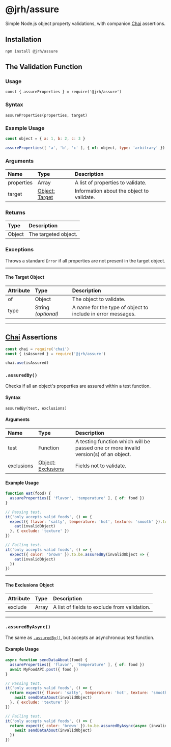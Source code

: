 # @jrh/assure

Simple Node.js object property validations, with companion [Chai](http://chaijs.com) assertions.

## Installation

`npm install @jrh/assure`

## The Validation Function

### Usage

`const { assureProperties } = require('@jrh/assure')`

### Syntax

```
assureProperties(properties, target)
```

### Example Usage

```javascript
const object = { a: 1, b: 2, c: 3 }

assureProperties([ 'a', 'b', 'c' ], { of: object, type: 'arbitrary' })
```

### Arguments

| Name | Type | Description |
| :-- | :-- | :-- |
| properties | Array | A list of properties to validate. |
| target | [Object: Target](#the-target-object) | Information about the object to validate. |

### Returns

| Type | Description |
| :-- | :-- |
| Object | The targeted object. |

### Exceptions

Throws a standard `Error` if all properties are not present in the target object.

---

#### The Target Object

| Attribute | Type | Description |
| :-- | :-- | :-- |
| of | Object | The object to validate. |
| type | String *(optional)* | A name for the type of object to include in error messages. |

---

## [Chai](http://chaijs.com) Assertions

```javascript
const chai = require('chai')
const { isAssured } = require('@jrh/assure')

chai.use(isAssured)
```

### `.assuredBy()`

Checks if all an object's properties are assured within a test function.

#### Syntax

```
assuredBy(test, exclusions)
```

#### Arguments

| Name | Type | Description |
| :-- | :-- | :-- |
| test | Function | A testing function which will be passed one or more invalid version(s) of an object. |
| exclusions | [Object: Exclusions](#the-exclusions-object) | Fields not to validate. |

#### Example Usage

```javascript
function eat(food) {
  assureProperties([ 'flavor', 'temperature' ], { of: food })
}

// Passing test.
it('only accepts valid foods', () => {
  expect({ flavor: 'salty', temperature: 'hot', texture: 'smooth' }).to.be.assuredBy(invalidObject => {
    eat(invalidObject)
  }, { exclude: 'texture' })
})

// Failing test.
it('only accepts valid foods', () => {
  expect({ color: 'brown' }).to.be.assuredBy(invalidObject => {
    eat(invalidObject)
  })
})
```

---

#### The Exclusions Object

| Attribute | Type | Description |
| :-- | :-- | :-- |
| exclude | Array | A list of fields to exclude from validation. |

---

### `.assuredByAsync()`

The same as [`.assuredBy()`](#assuredBy), but accepts an asynchronous test function.

#### Example Usage

```javascript
async function sendDataAbout(food) {
  assureProperties([ 'flavor', 'temperature' ], { of: food })
  await MyFoodAPI.post({ food })
}

// Passing test.
it('only accepts valid foods', () => {
  return expect({ flavor: 'salty', temperature: 'hot', texture: 'smooth' }).to.be.assuredByAsync(async (invalidObject) => {
    await sendDataAbout(invalidObject)
  }, { exclude: 'texture' })
})

// Failing test.
it('only accepts valid foods', () => {
  return expect({ color: 'brown' }).to.be.assuredByAsync(async (invalidObject) => {
    await sendDataAbout(invalidObject)
  })
})
```
